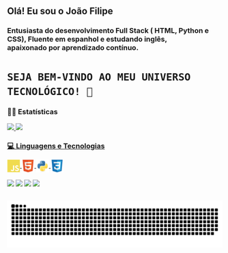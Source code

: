 ## Olá! Eu sou o João Filipe

<div class="bio">
  <h3>Entusiasta do desenvolvimento Full Stack ( HTML,  Python e CSS), Fluente em espanhol e estudando inglês,<br>
    apaixonado por aprendizado contínuo. </h3>
</div>

# `SEJA BEM-VINDO AO MEU UNIVERSO TECNOLÓGICO! 🚀`

<div class="estatistica">
  <h3>👨‍💻 Estatísticas</h3>
  <a href="https://github.com/Filiple15">
  <img height="200em" src="https://github-readme-stats.vercel.app/api?username=Filiple15&show_icons=true&theme=gruvbox&include_all_commits=true&count_private=true"/>
  <img height="200em" src="https://github-readme-stats.vercel.app/api/top-langs/?username=Filiple15&layout=donut-vertical&theme=gruvbox"/>
</div>

<div style="display: inline_block"; class="tecnologias">
  <h3>💻 Linguagens e Tecnologias</h3>
  <img align="center" alt="Filiple15-Js" height="30" width="30" src="https://raw.githubusercontent.com/devicons/devicon/master/icons/javascript/javascript-plain.svg">
  <img align="center" alt="Filiple15-HTML" height="30" width="30" src="https://raw.githubusercontent.com/devicons/devicon/master/icons/html5/html5-original.svg">
  <img align="center" alt="Filiple15-Python" height="30" width="30" src="https://raw.githubusercontent.com/devicons/devicon/master/icons/python/python-original.svg">
  <img align="center" alt="Filiple15-CSS" height="30" width="30" src="https://raw.githubusercontent.com/devicons/devicon/master/icons/css3/css3-original.svg">
</div><br>

<div class="sociais">
  <a href="https://www.youtube.com/@Pudim_God_PvP" target="_blank"><img src="https://img.shields.io/badge/YouTube-FF0000?style=for-the-badge&logo=youtube&logoColor=white" target="_blank"></a>
  <a href="https://www.instagram.com/joao_fl_015/" target="_blank"><img src="https://img.shields.io/badge/-Instagram-%23E4405F?style=for-the-badge&logo=instagram&logoColor=white" target="_blank"></a>
  <a href="https://discord.com/channels/886368488631988244/997083821046497300" target="_blank"><img src="https://img.shields.io/badge/Discord-7289DA?style=for-the-badge&logo=discord&logoColor=white" target="_blank"></a> 
  <a href = "mailto:joaofilipeleandrodossantos9@mail.com"><img src="https://img.shields.io/badge/-Gmail-%23333?style=for-the-badge&logo=gmail&logoColor=white" target="_blank"></a>
</div>

##
    
![GitHub Snake](https://github.com/Platane/snk/raw/output/github-contribution-grid-snake.svg)



